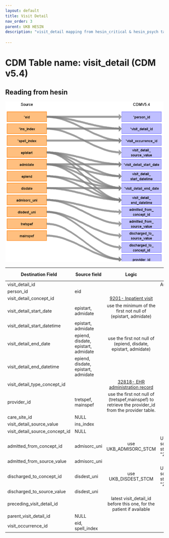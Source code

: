 ```yaml
---
layout: default
title: Visit Detail
nav_order: 3
parent: UKB HESIN
description: "visit_detail mapping from hesin_critical & hesin_psych tables"

---
```


# CDM Table name: visit_detail (CDM v5.4)

## Reading from hesin


![](images/ukb_hesin_to_vd.png)

| Destination Field | Source field | Logic | Comment field |
| --- | --- | :---: | --- |
| visit_detail_id| | | Autogenerate|
| person_id| eid | | |
| visit_detail_concept_id| | [9201- Inpatient visit](https://athena.ohdsi.org/search-terms/terms/9201)| | 
| visit_detail_start_date | epistart,<br>admidate | use the minimum of the first not null of (epistart, admidate) |    |
| visit_detail_start_datetime| epistart,<br>admidate | |  |
| visit_detail_end_date | epiend,<br>disdate,<br>epistart,<br>admidate| use the first not null of (epiend, disdate, epistart, admidate)|  |
| visit_detail_end_datetime | epiend,<br>disdate,<br>epistart,<br>admidate| | |
| visit_detail_type_concept_id| | [32818- EHR administration record](https://athena.ohdsi.org/search-terms/terms/32818)| |
| provider_id |tretspef,<br>mainspef | use the first not null of (tretspef,mainspef) to retrieve the provider_id from the provider table.|  |
| care_site_id| NULL | | |
| visit_detail_source_value| ins_index | | |
| visit_detail_source_concept_id| NULL | | |
| admitted_from_concept_id | admisorc_uni | use UKB_ADMISORC_STCM | UK BioBank source value starts with "265-" |
| admitted_from_source_value | admisorc_uni | |  |
| discharged_to_concept_id | disdest_uni| use UKB_DISDEST_STCM|  UK BioBank source value starts with "267-"|
| discharged_to_source_value | disdest_uni | |  |
| preceding_visit_detail_id|  | latest visit_detail_id before this one, for the patient if available  | |
| parent_visit_detail_id| NULL | | |
| visit_occurrence_id| eid, spell_index | | |


